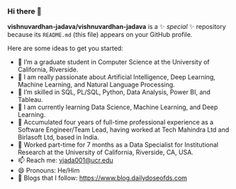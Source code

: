### Hi there 👋


**vishnuvardhan-jadava/vishnuvardhan-jadava** is a ✨ _special_ ✨ repository because its `README.md` (this file) appears on your GitHub profile.

Here are some ideas to get you started:

- 🔭 I’m a graduate student in Computer Science at the University of California, Riverside.
- 🔭 I am really passionate about Artificial Intelligence, Deep Learning, Machine Learning, and Natural Language Processing.
- 🔭 I’m skilled in SQL, PL/SQL, Python, Data Analysis, Power BI, and Tableau.
- 🌱 I am currently learning Data Science, Machine Learning, and Deep Learning.
- 👯 Accumulated four years of full-time professional experience as a Software Engineer/Team Lead, having worked at Tech Mahindra Ltd and Birlasoft Ltd, based in India.
- 👯 Worked part-time for 7 months as a Data Specialist for Institutional Research at the University of California, Riverside, CA, USA.
- 📫 Reach me: vjada001@ucr.edu
- 😄 Pronouns: He/Him
- 🔭 Blogs that I follow: https://www.blog.dailydoseofds.com
